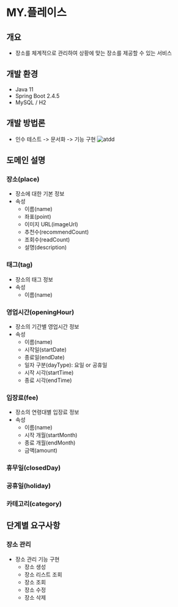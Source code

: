 # MY.플레이스

## 개요

- 장소를 체계적으로 관리하여 상황에 맞는 장소를 제공할 수 있는 서비스

## 개발 환경

- Java 11
- Spring Boot 2.4.5
- MySQL / H2

## 개발 방법론

- 인수 테스트 -> 문서화 -> 기능 구현
![atdd](https://user-images.githubusercontent.com/35869083/115026421-6e565c00-9efd-11eb-8fa2-5ed6c81ff3b5.png)

## 도메인 설명

### 장소(place)

- 장소에 대한 기본 정보
- 속성
  - 이름(name)
  - 좌표(point)
  - 이미지 URL(imageUrl)
  - 추천수(recommendCount)
  - 조회수(readCount)
  - 설명(description)    

### 태그(tag)

- 장소의 태그 정보
- 속성
    - 이름(name)

### 영업시간(openingHour)

- 장소의 기간별 영업시간 정보
- 속성
  - 이름(name)
  - 시작일(startDate)
  - 종료일(endDate)
  - 일자 구분(dayType): 요일 or 공휴일
  - 시작 시각(startTime)
  - 종료 시각(endTime)

### 입장료(fee)

- 장소의 연령대별 입장료 정보
- 속성
    - 이름(name)
    - 시작 개월(startMonth)
    - 종료 개월(endMonth)
    - 금액(amount)

### 휴무일(closedDay)

### 공휴일(holiday)

### 카테고리(category)

## 단계별 요구사항

### 장소 관리

- 장소 관리 기능 구현
  - 장소 생성
  - 장소 리스트 조회
  - 장소 조회
  - 장소 수정
  - 장소 삭제
    